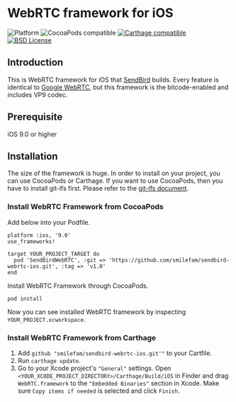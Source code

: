 # WebRTC framework for iOS

![Platform](https://img.shields.io/badge/Platform-iOS-orange.svg)
![CocoaPods compatible](https://img.shields.io/badge/CocoaPods-compatible-green.svg)
[![Carthage compatible](https://img.shields.io/badge/Carthage-compatible-4BC51D.svg?style=flat)](https://github.com/Carthage/Carthage)
[![BSD License](https://img.shields.io/badge/License-BSD-brightgreen.svg)](https://github.com/smilefam/sendbird-webrtc-ios/blob/master/LICENSE)

## Introduction

This is WebRTC framework for iOS that [SendBird](https://sendbird.com/) builds. Every feature is identical to [Google WebRTC](https://webrtc.org/native-code/ios/), but this framework is the bitcode-enabled and includes VP9 codec.

## Prerequisite

iOS 9.0 or higher

## Installation

The size of the framework is huge. In order to install on your project, you can use CocoaPods or Carthage. If you want to use CocoaPods, then you have to install git-lfs first. Please refer to the [git-lfs document](https://git-lfs.github.com/).

### Install WebRTC Framework from CocoaPods

Add below into your Podfile.

```
platform :ios, '9.0'
use_frameworks!

target YOUR_PROJECT_TARGET do
  pod 'SendBirdWebRTC', :git => 'https://github.com/smilefam/sendbird-webrtc-ios.git', :tag => 'v1.0'
end
```

Install WebRTC Framework through CocoaPods.

```
pod install
```

Now you can see installed WebRTC framework by inspecting `YOUR_PROJECT.xcworkspace`.

### Install WebRTC Framework from Carthage

1. Add `github "smilefam/sendbird-webrtc-ios.git'"` to your Cartfile.
2. Run `carthage update`.
3. Go to your Xcode project's `"General"` settings. Open `<YOUR_XCODE_PROJECT_DIRECTORY>/Carthage/Build/iOS` in Finder and drag `WebRTC.framework` to the `"Embedded Binaries"` section in Xcode. Make sure `Copy items if needed` is selected and click `Finish`.

